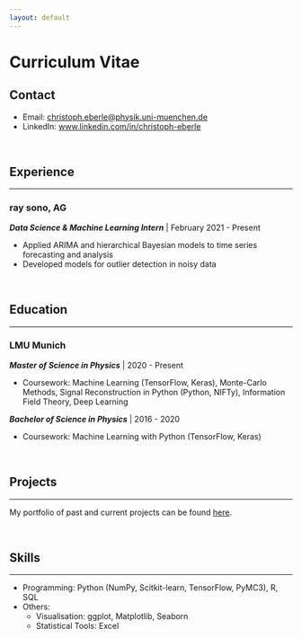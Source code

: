 ```yaml
---
layout: default
---
```


# Curriculum Vitae

## Contact

* Email: <a href="mailto:christoph.eberle@physik.uni-muenchen.de">christoph.eberle@physik.uni-muenchen.de</a>
* LinkedIn: <a href="https://www.linkedin.com/in/christoph-eberle">www.linkedin.com/in/christoph-eberle</a>

<br>

## Experience
---

### ray sono, AG

***Data Science & Machine Learning Intern*** | February 2021 - Present

* Applied ARIMA and hierarchical Bayesian models to time series forecasting and analysis
* Developed models for outlier detection in noisy data

<br>

## Education
---

### LMU Munich

***Master of Science in Physics*** | 2020 - Present

* Coursework: Machine Learning (TensorFlow, Keras), Monte-Carlo Methods, Signal Reconstruction in Python (Python, NIFTy), Information Field Theory, Deep Learning


***Bachelor of Science in Physics*** | 2016 - 2020

* Coursework: Machine Learning with Python (TensorFlow, Keras)

<br>

## Projects 
---

My portfolio of past and current projects can be found [here](/index).

<br>

## Skills
---

* Programming: Python (NumPy, Scitkit-learn, TensorFlow, PyMC3), R, SQL
* Others:
  * Visualisation: ggplot, Matplotlib, Seaborn
  * Statistical Tools: Excel
